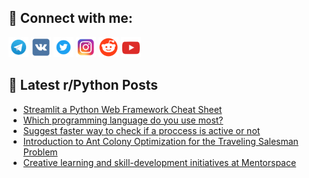 ## 🔎 Connect with me:
[<img src="https://github.com/bullbesh/bullbesh/blob/main/images/Telegram.png" width="32" height="32" />](https://t.me/bullbesh)
[<img src="https://github.com/bullbesh/bullbesh/blob/main/images/VK.png" width="32" height="32" />](https://vk.com/bullbesh)
[<img src="https://github.com/bullbesh/bullbesh/blob/main/images/Twitter.png" width="32" height="32" />](https://twitter.com/bullbesh1)
[<img src="https://github.com/bullbesh/bullbesh/blob/main/images/Instagram.png" width="32" height="32" />](https://www.instagram.com/bullbesh)
[<img src="https://github.com/bullbesh/bullbesh/blob/main/images/Reddit.png" width="32" height="32" />](https://www.reddit.com/user/bullbesh)
[<img src="https://github.com/bullbesh/bullbesh/blob/main/images/YouTube.png" width="32" height="32" />](https://www.youtube.com/channel/UCtfjRs6uzgq5mfm8S06WTcg)

## 📕 Latest r/Python Posts
<!-- BLOG-POST-LIST:START -->
- [Streamlit a Python Web Framework Cheat Sheet](https://www.reddit.com/r/Python/comments/10qptbo/streamlit_a_python_web_framework_cheat_sheet/)
- [Which programming language do you use most?](https://www.reddit.com/r/Python/comments/10qpb96/which_programming_language_do_you_use_most/)
- [Suggest faster way to check if a proccess is active or not](https://www.reddit.com/r/Python/comments/10qp0ev/suggest_faster_way_to_check_if_a_proccess_is/)
- [Introduction to Ant Colony Optimization for the Traveling Salesman Problem](https://www.reddit.com/r/Python/comments/10qobwu/introduction_to_ant_colony_optimization_for_the/)
- [Creative learning and skill-development initiatives at Mentorspace](https://www.reddit.com/r/Python/comments/10ql8c5/creative_learning_and_skilldevelopment/)
<!-- BLOG-POST-LIST:END -->
